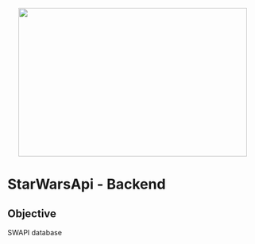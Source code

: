 <p align="center">
  <img width="460" height="300" src="https://c.tenor.com/NYuGzhdqJfkAAAAd/star-wars-baby-yoda.gif">
</p>

# StarWarsApi - Backend 

## Objective

SWAPI database



